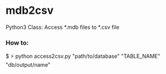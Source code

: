 # mdb2csv
Python3 Class: Access *.mdb files to *.csv file

### How to:
$ ⚡️ python access2csv.py "path/to/database" "TABLE_NAME" "db/output/name"
